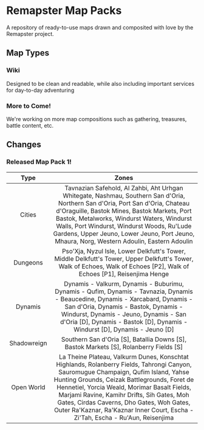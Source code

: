 # Remapster Map Packs

A repository of ready-to-use maps drawn and composited with love by the Remapster project.

## Map Types

### Wiki
Designed to be clean and readable, while also including important services for day-to-day adventuring

### More to Come!
We're working on more map compositions such as gathering, treasures, battle content, etc.

## Changes

### Released Map Pack 1!
| Type | Zones |
| :---: | :--: |
| Cities | Tavnazian Safehold, Al Zahbi, Aht Urhgan Whitegate, Nashmau, Southern San d'Oria, Northern San d'Oria, Port San d'Oria, Chateau d'Oraguille, Bastok Mines, Bastok Markets, Port Bastok, Metalworks, Windurst Waters, Windurst Walls, Port Windurst, Windurst Woods, Ru'Lude Gardens, Upper Jeuno, Lower Jeuno, Port Jeuno, Mhaura, Norg, Western Adoulin, Eastern Adoulin |
| Dungeons | Pso'Xja, Nyzul Isle, Lower Delkfutt's Tower, Middle Delkfutt's Tower, Upper Delkfutt's Tower, Walk of Echoes, Walk of Echoes [P2], Walk of Echoes [P1], Reisenjima Henge |
| Dynamis | Dynamis - Valkurm, Dynamis - Buburimu, Dynamis - Qufim, Dynamis - Tavnazia, Dynamis - Beaucedine, Dynamis - Xarcabard, Dynamis - San d'Oria, Dynamis - Bastok, Dynamis - Windurst, Dynamis - Jeuno, Dynamis - San d'Oria [D], Dynamis - Bastok [D], Dynamis - Windurst [D], Dynamis - Jeuno [D] |
| Shadowreign | Southern San d'Oria [S], Batallia Downs [S], Bastok Markets [S], Rolanberry Fields [S] |
| Open World | La Theine Plateau, Valkurm Dunes, Konschtat Highlands, Rolanberry Fields, Tahrongi Canyon, Sauromugue Champaign, Qufim Island, Yahse Hunting Grounds, Ceizak Battlegrounds, Foret de Hennetiel, Yorcia Weald, Morimar Basalt Fields, Marjami Ravine, Kamihr Drifts, Sih Gates, Moh Gates, Cirdas Caverns, Dho Gates, Woh Gates, Outer Ra'Kaznar, Ra'Kaznar Inner Court, Escha - Zi'Tah, Escha - Ru'Aun, Reisenjima |